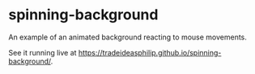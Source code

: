 # spinning-background

An example of an animated background reacting to mouse movements.

See it running live at https://tradeideasphilip.github.io/spinning-background/.
